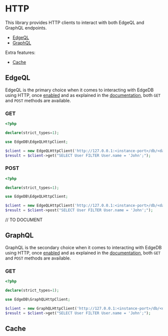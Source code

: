 # HTTP

This library provides HTTP clients to interact with both EdgeQL and GraphQL endpoints.

- [EdgeQL](#edgeql)
- [GraphQL](#graphql)

Extra features:  

- [Cache](#cache)

## EdgeQL

EdgeQL is the primary choice when it comes to interacting with EdgeDB using HTTP,
once [enabled](https://www.edgedb.com/docs/clients/90_edgeql/index) and as explained 
in the [documentation](https://www.edgedb.com/docs/clients/90_edgeql/protocol),
both `GET` and `POST` methods are available.

### GET

```php
<?php

declare(strict_types=1);

use EdgeDB\EdgeQLHttpClient;

$client = new EdgeQLHttpClient('http://127.0.0.1:<instance-port>/db/<database-name>/edgeql');
$result = $client->get("SELECT User FILTER User.name = 'John';");
```

### POST

```php
<?php

declare(strict_types=1);

use EdgeDB\EdgeQLHttpClient;

$client = new EdgeQLHttpClient('http://127.0.0.1:<instance-port>/db/<database-name>/edgeql');
$result = $client->post("SELECT User FILTER User.name = 'John';");
```

// TO DOCUMENT

## GraphQL

GraphQL is the secondary choice when it comes to interacting with EdgeDB using HTTP,
once [enabled](https://www.edgedb.com/docs/clients/99_graphql/index) and as explained
in the [documentation](https://www.edgedb.com/docs/clients/99_graphql/protocol),
both `GET` and `POST` methods are available.

### GET

```php
<?php

declare(strict_types=1);

use EdgeDB\GraphQLHttpClient;

$client = new GraphQLHttpClient('http://127.0.0.1:<instance-port>/db/<database-name>/edgeql');
$result = $client->get("SELECT User FILTER User.name = 'John';");
```

## Cache

